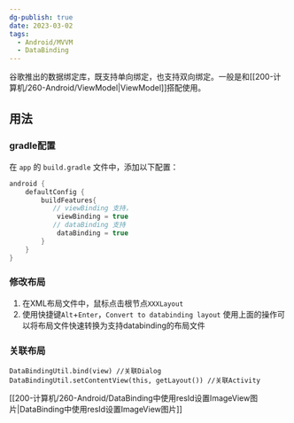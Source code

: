 ```yaml
---
dg-publish: true
date: 2023-03-02
tags:
  - Android/MVVM
  - DataBinding
---
```

谷歌推出的数据绑定库，既支持单向绑定，也支持双向绑定。一般是和[[200-计算机/260-Android/ViewModel\|ViewModel]]搭配使用。

## 用法
### gradle配置
在 `app` 的 `build.gradle` 文件中，添加以下配置：

```groovy
android {
    defaultConfig {
        buildFeatures{
           // viewBinding 支持，
            viewBinding = true
           // dataBinding 支持
            dataBinding = true
        }
    }
}
```


### 修改布局
1. 在XML布局文件中，鼠标点击根节点`XXXLayout`
2. 使用快捷键`Alt`+`Enter`，`Convert to databinding layout`
使用上面的操作可以将布局文件快速转换为支持databinding的布局文件

### 关联布局
```
DataBindingUtil.bind(view) //关联Dialog
DataBindingUtil.setContentView(this, getLayout()) //关联Activity
```


[[200-计算机/260-Android/DataBinding中使用resId设置ImageView图片\|DataBinding中使用resId设置ImageView图片]]